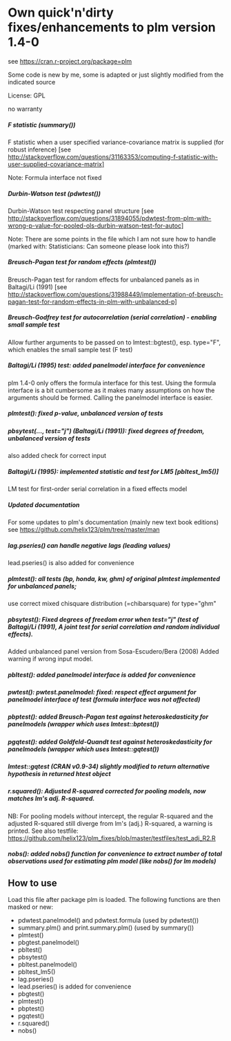 # Own quick'n'dirty fixes/enhancements to plm version 1.4-0
see https://cran.r-project.org/package=plm

Some code is new by me, some is adapted or just slightly modified from the indicated source

License: GPL

no warranty



##### F statistic (summary())
 F statistic when a user specified variance-covariance matrix is supplied (for robust inference)
 [see http://stackoverflow.com/questions/31163353/computing-f-statistic-with-user-supplied-covariance-matrix]

 Note: Formula interface not fixed

##### Durbin-Watson test (pdwtest())
 Durbin-Watson test respecting panel structure
  [see http://stackoverflow.com/questions/31894055/pdwtest-from-plm-with-wrong-p-value-for-pooled-ols-durbin-watson-test-for-autoc]

Note: There are some points in the file which I am not sure how to handle
       (marked with:  Statisticians: Can someone please look into this?)

##### Breusch-Pagan test for random effects (plmtest())
Breusch-Pagan test for random effects for unbalanced panels as in Baltagi/Li (1991)
 [see http://stackoverflow.com/questions/31988449/implementation-of-breusch-pagan-test-for-random-effects-in-plm-with-unbalanced-p]

##### Breusch-Godfrey test for autocorrelation (serial correlation) - enabling small sample test
Allow further arguments to be passed on to lmtest::bgtest(), esp. type="F", which enables the small sample test (F test)

##### Baltagi/Li (1995) test: added panelmodel interface for convenience
plm 1.4-0 only offers the formula interface for this test. Using the formula interface is a bit cumbersome as it makes many assumptions on how the arguments should be formed. Calling the panelmodel interface is easier.

##### plmtest(): fixed p-value, unbalanced version of tests

##### pbsytest(..., test="j") (Baltagi/Li (1991)): fixed degrees of freedom, unbalanced version of tests
also added check for correct input

##### Baltagi/Li (1995): implemented statistic and test for LM5 [pbltest_lm5()]
LM test for first-order serial correlation in a fixed effects model

##### Updated documentation
For some updates to plm's documentation (mainly new text book editions) see https://github.com/helix123/plm/tree/master/man

##### lag.pseries() can handle negative lags (leading values)
lead.pseries() is also added for convenience

##### plmtest(): all tests (bp, honda, kw, ghm) of original plmtest implemented for unbalanced panels;
 use correct mixed chisquare distribution (=chibarsquare) for type="ghm"

##### pbsytest(): Fixed degrees of freedom error when test="j" (test of Baltagi/Li (1991), A joint test for serial correlation and random individual effects).
 Added unbalanced panel version from Sosa-Escudero/Bera (2008)
 Added warning if wrong input model.

##### pbltest(): added panelmodel interface is added for convenience

##### pwtest(): pwtest.panelmodel: fixed: respect effect argument for panelmodel interface of test (formula interface was not affected)

##### pbptest(): added Breusch-Pagan test against heteroskedasticity for panelmodels (wrapper which uses lmtest::bptest())

#####  pgqtest(): added Goldfeld-Quandt test against heteroskedasticity for panelmodels (wrapper which uses lmtest::gqtest())

#####  lmtest::gqtest (CRAN v0.9-34) slightly modified to return alternative hypothesis in returned htest object
 
#####  r.squared(): Adjusted R-squared corrected for pooling models, now matches lm's adj. R-squared.
NB: For pooling models _without_ intercept, the regular R-squared and the adjusted R-squared still diverge from lm's (adj.) R-squared, a warning is printed. See also testfile: https://github.com/helix123/plm_fixes/blob/master/testfiles/test_adj_R2.R

##### nobs(): added nobs() function for convenience to extract number of total observations used for estimating plm model (like nobs() for lm models)



## How to use
 
 Load this file after package plm is loaded. The following functions are then masked or new:
   - pdwtest.panelmodel() and pdwtest.formula (used by pdwtest())
   - summary.plm() and print.summary.plm() (used by summary())
   - plmtest()
   - pbgtest.panelmodel() 
   - pbltest()
   - pbsytest()
   - pbltest.panelmodel()
   - pbltest_lm5()
   - lag.pseries()
   - lead.pseries() is added for convenience
   - pbgtest()
   - plmtest()
   - pbptest()
   - pgqtest()
   - r.squared()
   - nobs()

